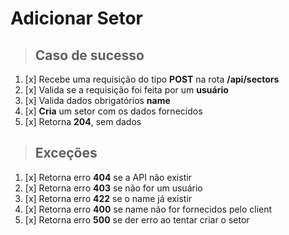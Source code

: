 # Adicionar Setor

> ## Caso de sucesso

1. [x] Recebe uma requisição do tipo **POST** na rota **/api/sectors**
2. [x] Valida se a requisição foi feita por um **usuário**
3. [x] Valida dados obrigatórios **name**
4. [x] **Cria** um setor com os dados fornecidos
5. [x] Retorna **204**, sem dados

> ## Exceções

1. [x] Retorna erro **404** se a API não existir
2. [x] Retorna erro **403** se não for um usuário
3. [x] Retorna erro **422** se o name já existir
4. [x] Retorna erro **400** se name não for fornecidos pelo client
5. [x] Retorna erro **500** se der erro ao tentar criar o setor
